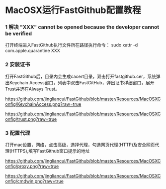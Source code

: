 # MacOSX运行FastGithub配置教程

### 1 解决 "XXX" cannot be opened because the developer cannot be verified
打开终端进入FastGithub执行文件所在路径执行命令：
sudo xattr -d com.apple.quarantine XXX

### 2 安装证书
打开FastGithub后，目录内会生成cacert目录，双击打开fastgithub.cer，系统弹出Keychain Access窗口，列表中双击FastGitHub，弹出证书详细窗口，展开Trust并选在Always Trust。

https://github.com/jingliancui/FastGithub/blob/master/Resources/MacOSXConfig/KeychainAccess.png?raw=true

https://github.com/jingliancui/FastGithub/blob/master/Resources/MacOSXConfig/trust.png?raw=true

### 3 配置代理
打开mac设置，网络，点击高级，选择代理，勾选网页代理(HTTP)及安全网页代理(HTTPS),填写FastGithub窗口提示的地址

https://github.com/jingliancui/FastGithub/blob/master/Resources/MacOSXConfig/proxy.png?raw=true

https://github.com/jingliancui/FastGithub/blob/master/Resources/MacOSXConfig/cmdwin.png?raw=true